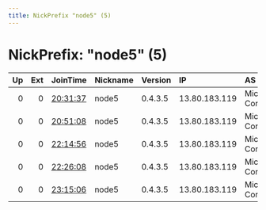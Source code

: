 ```yaml
---
title: NickPrefix "node5" (5)
---
```


# NickPrefix: "node5" (5)

|   Up |   Ext | JoinTime                                                                                            | Nickname   | Version   | IP            | AS                    | CC   |   ORp |   Dirp | OS    | Contact   |   eFamMembers |
|-----:|------:|:----------------------------------------------------------------------------------------------------|:-----------|:----------|:--------------|:----------------------|:-----|------:|-------:|:------|:----------|--------------:|
|    0 |     0 | [20:31:37](https://metrics.torproject.org/rs.html#details/F4C3C5C4D2144BAA1EA802140DE7422C72C94494) | node5      | 0.4.3.5   | 13.80.183.119 | Microsoft Corporation | nl   |  5037 |      0 | Linux | None      |             1 |
|    0 |     0 | [20:51:08](https://metrics.torproject.org/rs.html#details/B246976B87533DA7AEEB1B5026A0D563993D6591) | node5      | 0.4.3.5   | 13.80.183.119 | Microsoft Corporation | nl   |  5037 |      0 | Linux | None      |             1 |
|    0 |     0 | [22:14:56](https://metrics.torproject.org/rs.html#details/AC8BF533B6467FC4F7B03034680BEDABF942F66B) | node5      | 0.4.3.5   | 13.80.183.119 | Microsoft Corporation | nl   |  5037 |      0 | Linux | None      |             1 |
|    0 |     0 | [22:26:08](https://metrics.torproject.org/rs.html#details/67B8E959E9FF1C9CA39AFE15FE6D580314C14970) | node5      | 0.4.3.5   | 13.80.183.119 | Microsoft Corporation | nl   |  5037 |      0 | Linux | None      |             1 |
|    0 |     0 | [23:15:06](https://metrics.torproject.org/rs.html#details/593B510F0B0B013785DFD0B4AB2CDE19B232BDEC) | node5      | 0.4.3.5   | 13.80.183.119 | Microsoft Corporation | nl   |  5037 |      0 | Linux | None      |             1 |
